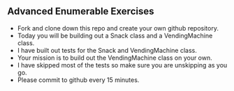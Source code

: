 ## Advanced Enumerable Exercises

-   Fork and clone down this repo and create your own github repository.
-   Today you will be building out a Snack class and a VendingMachine class.
-   I have built out tests for the Snack and VendingMachine class.
-   Your mission is to build out the VendingMachine class on your own.
-   I have skipped most of the tests so make sure you are unskipping as you go.
-   Please commit to github every 15 minutes.
